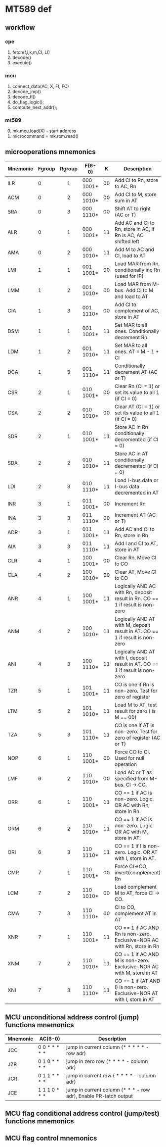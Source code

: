 # MT589 def

## workflow

### cpe

1. fetch(f,i,k,m,CI, LI)
2. decode()
3. execute()

### mcu

1. connect_data(AC, X, FI, FC)
2. decode_jmp()
3. decode_fl()
4. do_flag_logic();
5. compute_next_addr();

### mt589

0. mk.mcu.load(X) - start address
1. microcommand = mk.rom.read()


## microoperations mnemonics

| Mnemonic | Fgroup | Rgroup | F(6-0)    | K  | Description                                                                   |
|----------|--------|:------:|-----------|----|-------------------------------------------------------------------------------|
| ILR      | 0      | 1      | 000 1001* | 00 | Add CI to Rn, store to AC, Rn                                                 |
| ACM      | 0      | 2      | 000 1010* | 00 | Add CI to M, store sum in AT                                                  |
| SRA      | 0      | 3      | 000 1110* | 00 | Shift AT to right (AC or T)                                                   |
| ALR      | 0      | 1      | 000 1001* | 11 | Add AC and CI to Rn, store in AC, if Rn is AC, AC shifted left                |
| AMA      | 0      | 2      | 000 1010* | 11 | Add M to AC and CI, load to AT                                                |
| LMI      | 1      | 1      | 001 1001* | 00 | Load MAR from Rn, conditionally inc Rn (used for IP)                          |
| LMM      | 1      | 2      | 001 1010* | 00 | Load MAR from M-bus. Add CI to M and load to AT                               |
| CIA      | 1      | 3      | 001 1110* | 00 | Add CI to complement of AC, store in AT                                       |
| DSM      | 1      | 1      | 001 1001* | 11 | Set MAR to all ones. Conditionally decrement Rn.                              |
| LDM      | 1      | 2      | 001 1010* | 11 | Set MAR to all ones. AT = M - 1 + CI                                          |
| DCA      | 1      | 3      | 001 1110* | 11 | Conditionally decrement AT (AC or T)                                          |
| CSR      | 2      | 1      | 010 1001* | 00 | Clear Rn (CI = 1) or set its value to all 1 (if CI = 0)                       |
| CSA      | 2      | 2      | 010 1010* | 00 | Clear AT (CI = 1) or set its value to all 1 (if CI = 0)                       |
| SDR      | 2      | 1      | 010 1001* | 11 | Store AC in Rn conditionally decremented (if CI = 0)                          |
| SDA      | 2      | 2      | 010 1010* | 11 | Store AC in AT conditionally decremented (if CI = 0)                          |
| LDI      | 2      | 3      | 010 1110* | 11 | Load I-bus data or I-bus data decremented in AT                               |
| INR      | 3      | 1      | 011 1001* | 00 | Increment Rn                                                                  |
| INA      | 3      | 3      | 011 1110* | 00 | Increment AT (AC or T)                                                        |
| ADR      | 3      | 1      | 011 1001* | 11 | Add AC and CI to Rn, store in Rn                                              |
| AIA      | 3      | 3      | 011 1110* | 11 | Add I and CI to AT, store in AT                                               |
| CLR      | 4      | 1      | 100 1001* | 00 | Clear Rn, Move CI to CO                                                       |
| CLA      | 4      | 2      | 100 1010* | 00 | Clear AT, Move CI to CO                                                       |
| ANR      | 4      | 1      | 100 1001* | 11 | Logically AND AC with Rn, deposit result in Rn. CO == 1 if result is non-zero |
| ANM      | 4      | 2      | 100 1010* | 11 | Logically AND AT with M, deposit result in AT. CO == 1 if result is non-zero  |
| ANI      | 4      | 3      | 100 1110* | 11 | Logically AND AT with I, deposit result in AT. CO == 1 if result is non-zero  |
| TZR      | 5      | 1      | 101 1001* | 11 | CO is one if Rn is non-zero. Test for zero of register                        |
| LTM      | 5      | 2      | 101 1010* | 11 | Load M to AT, test result for zero ( is M == 00)                              |
| TZA      | 5      | 3      | 101 1110* | 11 | CO is one if AT is non-zero. Test for zero of register (AC or T)              |
| NOP      | 6      | 1      | 110 1001* | 00 | Force CO to CI. Used for null operation                                       |
| LMF      | 6      | 2      | 110 1010* | 00 | Load AC or T as specified from M-bus. CI -> CO.                               |
| ORR      | 6      | 1      | 110 1001* | 11 | CO == 1 if AC is non-zero. Logic. OR AC with Rn, store in Rn.                 |
| ORM      | 6      | 2      | 110 1010* | 11 | CO == 1 if AC is non-zero. Logic. OR AC with M, store in AT.                  |
| ORI      | 6      | 3      | 110 1110* | 11 | CO == 1 if I is non-zero. Logic. OR AT with I, store in AT.                   |
| CMR      | 7      | 1      | 110 1001* | 00 | Force CI->CO, invert(complement) Rn                                           |
| LCM      | 7      | 2      | 110 1010* | 00 | Load complement M to AT, force CI -> CO.                                      |
| CMA      | 7      | 3      | 110 1110* | 00 | CI to CO, complement AT in AT                                                 |
| XNR      | 7      | 1      | 110 1001* | 11 | CO == 1 if AC AND Rn is non-zero. Exclusive-NOR AC with Rn, store in Rn       |
| XNM      | 7      | 2      | 110 1010* | 11 | CO == 1 if AC AND M is non-zero. Exclusive-NOR AC with M, store in AT         |
| XNI      | 7      | 3      | 110 1110* | 11 | CO == 1 if (AT AND I) is non-zero. Exclusive-NOR AT with I, store in AT       |

## MCU unconditional address control (jump) functions mnemonics

| Mnemonic | AC(6-0)       | Description                                                      |
|----------|---------------|------------------------------------------------------------------|
| JCC      | 0 0 * * * * * | jump in current column (* * * * * - row adr)                     |
| JZR      | 0 1 0 * * * * | jump in zero row (* * * * - column adr)                          |
| JCR      | 0 1 1 * * * * | jump in current row ( * * * * - column adr)                      |
| JCE      | 1 1 1 0 * * * | jump in current column (* * * - row adr), Enable PR-latch output |

## MCU flag conditional address control (jump/test) functions mnemonics




## MCU flag control mnemonics

